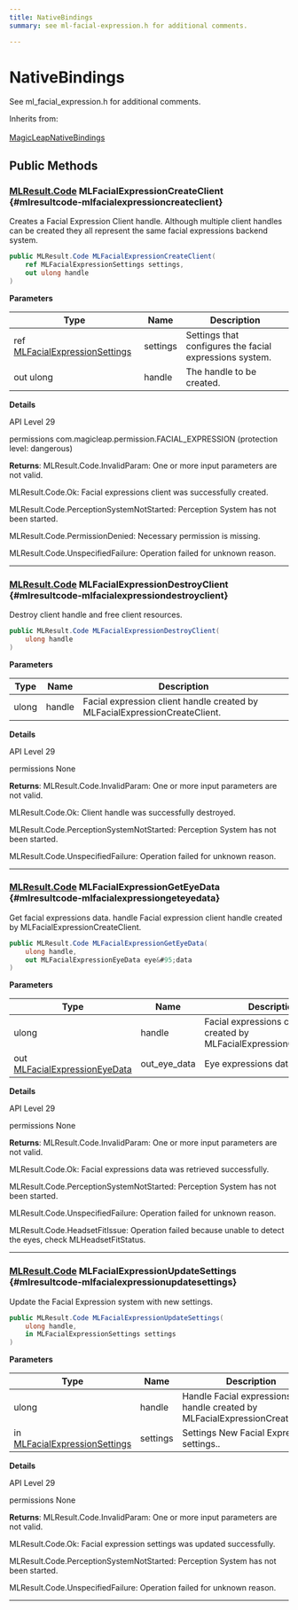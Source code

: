 ```yaml
---
title: NativeBindings
summary: see ml-facial-expression.h for additional comments. 

---
```


# NativeBindings




See ml&#95;facial&#95;expression.h for additional comments.   


Inherits from: <br></br>[MagicLeapNativeBindings](/versioned_docs/version-02-Aug-2023/unity-api/api/UnityEngine.XR.MagicLeap.Native/MagicLeapNativeBindings/UnityEngine.XR.MagicLeap.Native.MagicLeapNativeBindings.md)




## Public Methods

### [MLResult.Code](/versioned_docs/version-02-Aug-2023/unity-api/api/UnityEngine.XR.MagicLeap/UnityEngine.XR.MagicLeap.MLResult.md#int-code) MLFacialExpressionCreateClient {#mlresultcode-mlfacialexpressioncreateclient}

Creates a Facial Expression Client handle. Although multiple client handles can be created they all represent the same facial expressions backend system. 

```csharp
public MLResult.Code MLFacialExpressionCreateClient(
    ref MLFacialExpressionSettings settings,
    out ulong handle
)
```


**Parameters**

| Type | Name  | Description  | 
|--|--|--|
| ref [MLFacialExpressionSettings](/versioned_docs/version-02-Aug-2023/unity-api/api/UnityEngine.XR.MagicLeap/MLFacialExpression/NativeBindings/UnityEngine.XR.MagicLeap.MLFacialExpression.NativeBindings.MLFacialExpressionSettings.md) |settings|Settings that configures the facial expressions system. |
| out ulong |handle|The handle to be created. |


**Details**

API Level 29

permissions com.magicleap.permission.FACIAL&#95;EXPRESSION (protection level: dangerous) 





**Returns**: MLResult.Code.InvalidParam: One or more input parameters are not valid.

 MLResult.Code.Ok: Facial expressions client was successfully created.

 MLResult.Code.PerceptionSystemNotStarted: Perception System has not been started.

 MLResult.Code.PermissionDenied: Necessary permission is missing. 

 MLResult.Code.UnspecifiedFailure: Operation failed for unknown reason. 



-----------

### [MLResult.Code](/versioned_docs/version-02-Aug-2023/unity-api/api/UnityEngine.XR.MagicLeap/UnityEngine.XR.MagicLeap.MLResult.md#int-code) MLFacialExpressionDestroyClient {#mlresultcode-mlfacialexpressiondestroyclient}

Destroy client handle and free client resources. 

```csharp
public MLResult.Code MLFacialExpressionDestroyClient(
    ulong handle
)
```


**Parameters**

| Type | Name  | Description  | 
|--|--|--|
| ulong |handle|Facial expression client handle created by MLFacialExpressionCreateClient. |


**Details**

API Level 29

permissions None





**Returns**: MLResult.Code.InvalidParam: One or more input parameters are not valid.

 MLResult.Code.Ok: Client handle was successfully destroyed.

 MLResult.Code.PerceptionSystemNotStarted: Perception System has not been started.

 MLResult.Code.UnspecifiedFailure: Operation failed for unknown reason. 



-----------

### [MLResult.Code](/versioned_docs/version-02-Aug-2023/unity-api/api/UnityEngine.XR.MagicLeap/UnityEngine.XR.MagicLeap.MLResult.md#int-code) MLFacialExpressionGetEyeData {#mlresultcode-mlfacialexpressiongeteyedata}

Get facial expressions data. handle Facial expression client handle created by MLFacialExpressionCreateClient. 

```csharp
public MLResult.Code MLFacialExpressionGetEyeData(
    ulong handle,
    out MLFacialExpressionEyeData eye&#95;data
)
```


**Parameters**

| Type | Name  | Description  | 
|--|--|--|
| ulong |handle|Facial expressions client handle created by MLFacialExpressionCreateClient. |
| out [MLFacialExpressionEyeData](/versioned_docs/version-02-Aug-2023/unity-api/api/UnityEngine.XR.MagicLeap/MLFacialExpression/NativeBindings/UnityEngine.XR.MagicLeap.MLFacialExpression.NativeBindings.MLFacialExpressionEyeData.md) |out&#95;eye&#95;data|Eye expressions data. |


**Details**

API Level 29

permissions None





**Returns**: MLResult.Code.InvalidParam: One or more input parameters are not valid.

 MLResult.Code.Ok: Facial expressions data was retrieved successfully.

 MLResult.Code.PerceptionSystemNotStarted: Perception System has not been started.

 MLResult.Code.UnspecifiedFailure: Operation failed for unknown reason. 

 MLResult.Code.HeadsetFitIssue: Operation failed because unable to detect the eyes, check MLHeadsetFitStatus. 



-----------

### [MLResult.Code](/versioned_docs/version-02-Aug-2023/unity-api/api/UnityEngine.XR.MagicLeap/UnityEngine.XR.MagicLeap.MLResult.md#int-code) MLFacialExpressionUpdateSettings {#mlresultcode-mlfacialexpressionupdatesettings}

Update the Facial Expression system with new settings. 

```csharp
public MLResult.Code MLFacialExpressionUpdateSettings(
    ulong handle,
    in MLFacialExpressionSettings settings
)
```


**Parameters**

| Type | Name  | Description  | 
|--|--|--|
| ulong |handle|Handle Facial expressions client handle created by MLFacialExpressionCreateClient. |
| in [MLFacialExpressionSettings](/versioned_docs/version-02-Aug-2023/unity-api/api/UnityEngine.XR.MagicLeap/MLFacialExpression/NativeBindings/UnityEngine.XR.MagicLeap.MLFacialExpression.NativeBindings.MLFacialExpressionSettings.md) |settings|Settings New Facial Expression settings.. |


**Details**

API Level 29

permissions None 





**Returns**: MLResult.Code.InvalidParam: One or more input parameters are not valid.

 MLResult.Code.Ok: Facial expression settings was updated successfully.

 MLResult.Code.PerceptionSystemNotStarted: Perception System has not been started.

 MLResult.Code.UnspecifiedFailure: Operation failed for unknown reason. 



-----------


